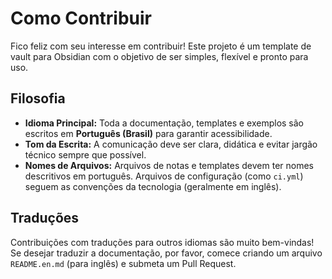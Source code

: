 # Como Contribuir

Fico feliz com seu interesse em contribuir! Este projeto é um template de vault para Obsidian com o objetivo de ser simples, flexível e pronto para uso.

## Filosofia

- **Idioma Principal:** Toda a documentação, templates e exemplos são escritos em **Português (Brasil)** para garantir acessibilidade.
- **Tom da Escrita:** A comunicação deve ser clara, didática e evitar jargão técnico sempre que possível.
- **Nomes de Arquivos:** Arquivos de notas e templates devem ter nomes descritivos em português. Arquivos de configuração (como `ci.yml`) seguem as convenções da tecnologia (geralmente em inglês).

## Traduções

Contribuições com traduções para outros idiomas são muito bem-vindas! Se desejar traduzir a documentação, por favor, comece criando um arquivo `README.en.md` (para inglês) e submeta um Pull Request.
